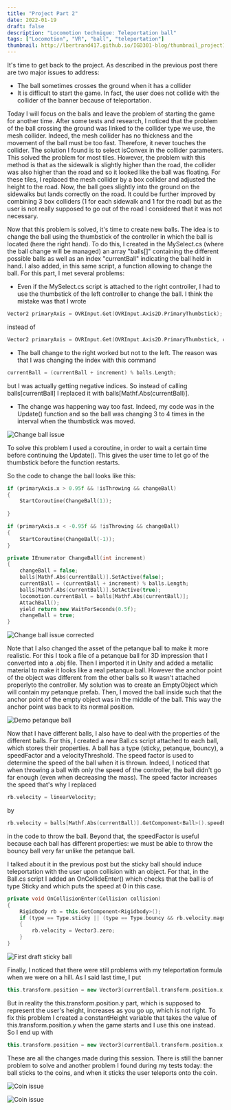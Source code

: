 ```yaml
---
title: "Project Part 2"
date: 2022-01-19
draft: false
description: "Locomotion technique: Teleportation ball"
tags: ["Locomotion", "VR", "ball", "teleportation"]
thumbnail: http://lbertrand417.github.io/IGD301-blog/thumbnail_project1.png
---
```



It's time to get back to the project. As described in the previous post there are two major issues to address: 
- The ball sometimes crosses the ground when it has a collider
- It is difficult to start the game. In fact, the user does not collide with the collider of the banner because of teleportation.

Today I will focus on the balls and leave the problem of starting the game for another time. After some tests and research, 
I noticed that the problem of the ball crossing the ground was linked to the collider type we use, the mesh collider. Indeed, the mesh collider has no thickness 
and the movement of the ball must be too fast. Therefore, it never touches the collider. The solution I found is to select isConvex in the collider parameters. 
This solved the problem for most tiles. However, the problem with this method is that as the sidewalk is slightly higher than the road, the collider was also 
higher than the road and so it looked like the ball was floating. For these tiles, I replaced the mesh collider by a box collider and adjusted the height to the road. 
Now, the ball goes slightly into the ground on the sidewalks but lands correctly on the road. It could be further improved by combining 3 box colliders 
(1 for each sidewalk and 1 for the road) but as the user is not really supposed to go out of the road I considered that it was not necessary.

Now that this problem is solved, it's time to create new balls. The idea is to change the ball using the thumbstick of the controller in which the ball is located 
(here the right hand). To do this, I created in the MySelect.cs (where the ball change will be managed) an array "balls[]" containing the different possible 
balls as well as an index "currentBall" indicating the ball held in hand. I also added, in this same script, a function allowing to change the ball. For this part, 
I met several problems:
- Even if the MySelect.cs script is attached to the right controller, I had to use the thumbstick of the left controller to change the ball. I think the mistake was that 
I wrote 
```c++
Vector2 primaryAxis = OVRInput.Get(OVRInput.Axis2D.PrimaryThumbstick);
```
instead of
```c++
Vector2 primaryAxis = OVRInput.Get(OVRInput.Axis2D.PrimaryThumbstick, controller);
```
- The ball change to the right worked but not to the left. The reason was that I was changing the index with this command 

```c++
currentBall = (currentBall + increment) % balls.Length;
```
but I was actually getting negative indices. 
So instead of calling balls[currentBall] I replaced it with balls[Mathf.Abs(currentBall)].

- The change was happening way too fast. Indeed, my code was in the Update() function and so the ball was changing 3 to 4 times in the interval when the thumbstick 
was moved. 

![Change ball issue](http://lbertrand417.github.io/IGD301-blog/change_ball_issue.gif)

To solve this problem I used a coroutine, in order to wait a certain time before continuing the Update(). This gives the user time to let go of the 
thumbstick before the function restarts.

So the code to change the ball looks like this:

```c++
if (primaryAxis.x > 0.95f && !isThrowing && changeBall)
{
	StartCoroutine(ChangeBall(1));
                        
}

if (primaryAxis.x < -0.95f && !isThrowing && changeBall)
{
	StartCoroutine(ChangeBall(-1));
}

private IEnumerator ChangeBall(int increment)
{
	changeBall = false;
	balls[Mathf.Abs(currentBall)].SetActive(false);
	currentBall = (currentBall + increment) % balls.Length;
	balls[Mathf.Abs(currentBall)].SetActive(true);
	locomotion.currentBall = balls[Mathf.Abs(currentBall)];
	AttachBall();
	yield return new WaitForSeconds(0.5f);
	changeBall = true;
}
```

![Change ball issue corrected](http://lbertrand417.github.io/IGD301-blog/change_ball_issue_corrected.gif)

Note that I also changed the asset of the petanque ball to make it more realistic. For this I took a file of a petanque ball for 3D impression that I converted 
into a .obj file. Then I imported it in Unity and added a metallic material to make it looks like a real petanque ball. 
However the anchor point of the object was different from the other balls so It wasn't attached properlyto the controller. My solution was to create an EmptyObject which
will contain my petanque prefab. Then, I moved the ball inside such that the anchor point of the empty object was in the middle of the ball.
This way the anchor point was back to its normal position.

![Demo petanque ball](http://lbertrand417.github.io/IGD301-blog/demo_petanque_ball.gif)

Now that I have different balls, I also have to deal with the properties of the different balls. For this, I created a new Ball.cs script attached to each ball, 
which stores their properties. A ball has a type (sticky, petanque, bouncy), a speedFactor and a velocityThreshold. The speed factor is used to determine 
the speed of the ball when it is thrown. Indeed, I noticed that when throwing a ball with only the speed of the controller, the ball didn't go far enough 
(even when decreasing the mass). The speed factor increases the speed that's why I replaced 

```c++
rb.velocity = linearVelocity;
```

by 

```c++
rb.velocity = balls[Mathf.Abs(currentBall)].GetComponent<Ball>().speedFactor * linearVelocity;
```

in the code to throw the ball. Beyond that, 
the speedFactor is useful because each ball has different properties: we must be able to throw the bouncy ball very far unlike the petanque ball.


I talked about it in the previous post but the sticky ball should induce teleportation with the user upon collision with an object. 
For that, in the Ball.cs script I added an OnCollideEnter() which checks that the ball is of type Sticky and which puts the speed at 0 in this case.


```c++
private void OnCollisionEnter(Collision collision)
{
	Rigidbody rb = this.GetComponent<Rigidbody>();
	if (type == Type.sticky || (type == Type.bouncy && rb.velocity.magnitude < velocityThreshold))
	{
		rb.velocity = Vector3.zero;
	}
}
```

![First draft sticky ball](http://lbertrand417.github.io/IGD301-blog/sticky_ball_1st_draft.gif)

Finally, I noticed that there were still problems with my teleportation formula when we were on a hill. As I said last time, I put 

```c++
this.transform.position = new Vector3(currentBall.transform.position.x, currentBall.transform.position.y + this.transform.position.y, currentBall.transform.position.z);
```
 
But in reality the this.transform.position.y part, which is supposed to represent the user's height, increases as you go up, which is not right. 
To fix this problem I created a constantHeight variable that takes the value of this.transform.position.y when the game starts and I use this one instead. 
So I end up with 

```c++
this.transform.position = new Vector3(currentBall.transform.position.x, currentBall.transform.position.y + constantHeight, currentBall.transform.position.z);
```

These are all the changes made during this session. There is still the banner problem to solve and another problem I found during my tests today: 
the ball sticks to the coins, and when it sticks the user teleports onto the coin.

![Coin issue](http://lbertrand417.github.io/IGD301-blog/collide_coins.gif)

![Coin issue](http://lbertrand417.github.io/IGD301-blog/sticky_coin_issue.gif)